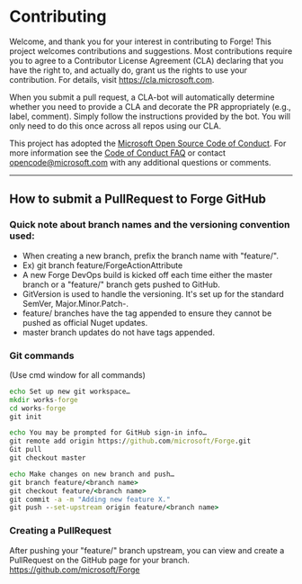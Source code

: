 
# Contributing

Welcome, and thank you for your interest in contributing to Forge! This project welcomes contributions and suggestions.
Most contributions require you to agree to a Contributor License Agreement (CLA) declaring that you have the right to,
and actually do, grant us the rights to use your contribution. For details, visit https://cla.microsoft.com.

When you submit a pull request, a CLA-bot will automatically determine whether you need to provide
a CLA and decorate the PR appropriately (e.g., label, comment). Simply follow the instructions
provided by the bot. You will only need to do this once across all repos using our CLA.

This project has adopted the [Microsoft Open Source Code of Conduct](https://opensource.microsoft.com/codeofconduct/).
For more information see the [Code of Conduct FAQ](https://opensource.microsoft.com/codeofconduct/faq/) or
contact [opencode@microsoft.com](mailto:opencode@microsoft.com) with any additional questions or comments.

---
## How to submit a PullRequest to Forge GitHub

### Quick note about branch names and the versioning convention used:
* When creating a new branch, prefix the branch name with "feature/".
* Ex) git branch feature/ForgeActionAttribute
* A new Forge DevOps build is kicked off each time either the master branch or a "feature/" branch gets pushed to GitHub.
* GitVersion is used to handle the versioning. It's set up for the standard SemVer, Major.Minor.Patch-<tags>.
* feature/ branches have the <alpha> tag appended to ensure they cannot be pushed as official Nuget updates.
* master branch updates do not have tags appended.

### Git commands
(Use cmd window for all commands)

```cmd
echo Set up new git workspace…
mkdir works-forge
cd works-forge
git init

echo You may be prompted for GitHub sign-in info…
git remote add origin https://github.com/microsoft/Forge.git
Git pull
git checkout master

echo Make changes on new branch and push…
git branch feature/<branch name>
git checkout feature/<branch name>
git commit -a -m "Adding new feature X."
git push --set-upstream origin feature/<branch name>
```

### Creating a PullRequest
After pushing your "feature/" branch upstream, you can view and create a PullRequest on the GitHub page for your branch.
https://github.com/microsoft/Forge